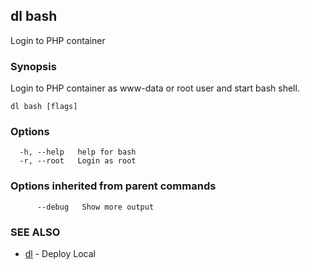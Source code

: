 ## dl bash

Login to PHP container

### Synopsis

Login to PHP container as www-data or root user and start bash shell.

```
dl bash [flags]
```

### Options

```
  -h, --help   help for bash
  -r, --root   Login as root
```

### Options inherited from parent commands

```
      --debug   Show more output
```

### SEE ALSO

* [dl](dl.md)     - Deploy Local

